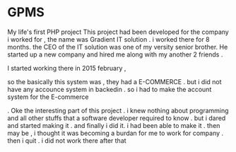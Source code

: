 # GPMS
My life's first PHP project
This project had been developed for the company i worked for , the name was Gradient IT solution . i worked there for 8 months. 
the CEO of the IT solution was one of my versity senior brother. He started up a new company and hired me along with my another 2 friends . 

I started working there in 2015 february , 

so the basically this system was , they had a E-COMMERCE . but i did not have any accounce system in backedin . so i had to make the account system for the 
E-commerce 


. Oke the interesting part of this project . i knew nothing about programming and all other stuffs that a software developer required to know 
. but i dared and started making it . and finally i did it. i had been able to make it . then may be , i thought it was becoming a burdan for me 
to work for company . then i quit . 
i did not work there after that
